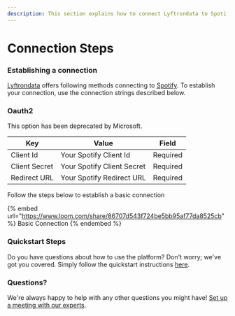 ```yaml
---
description: This section explains how to connect Lyftrondata to Spotify.
---
```


# Connection Steps

### Establishing a connection

[Lyftrondata](https://www.lyftrondata.com) offers following methods connecting to [Spotify](https://www.lyftrondata.com/integration/commerce-analytics/spotify/). To establish your connection, use the connection strings described below.

### Oauth2

This option has been deprecated by Microsoft.

| Key           | Value                      | Field    |
| ------------- | -------------------------- | -------- |
| Client Id     | Your Spotify Client Id     | Required |
| Client Secret | Your Spotify Client Secret | Required |
| Redirect URL  | Your Spotify Redirect URL  | Required |

Follow the steps below to establish a basic connection

{% embed url="https://www.loom.com/share/86707d543f724be5bb95af77da8525cb" %}
Basic Connection
{% endembed %}

### Quickstart Steps

Do you have questions about how to use the platform? Don't worry; we've got you covered. Simply follow the quickstart instructions [here](../spotify/).

### Questions? <a href="#questions" id="questions"></a>

We're always happy to help with any other questions you might have! [Set up a meeting with our experts](https://www.lyftrondata.com/book-a-meeting/).
